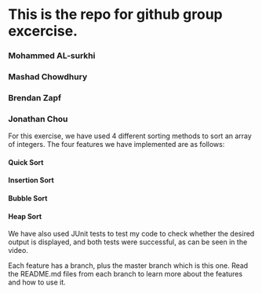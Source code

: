 # This is the repo for github group excercise.
### Mohammed AL-surkhi
### Mashad Chowdhury
### Brendan Zapf
### Jonathan Chou

For this exercise, we have used 4 different sorting methods to sort an array of integers. The four features we have implemented are as follows:

#### Quick Sort
#### Insertion Sort
#### Bubble Sort
#### Heap Sort

We have also used JUnit tests to test my code to check whether the desired output is displayed, and both tests were successful, as can be seen in the video.

Each feature has a branch, plus the master branch which is this one. Read the README.md files from each branch to learn more about the features and how to use it.

